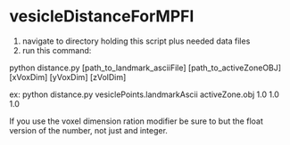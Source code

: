 ﻿# vesicleDistanceForMPFI
 
 1. navigate to directory holding this script plus needed data files
 2. run this command:
 
 python distance.py [path_to_landmark_asciiFile] [path_to_activeZoneOBJ] [xVoxDim] [yVoxDim] [zVolDim]
 
 ex: python distance.py vesiclePoints.landmarkAscii activeZone.obj 1.0 1.0 1.0
 
 If you use the voxel dimension ration modifier be sure to but the float version of the number, not just and integer.
